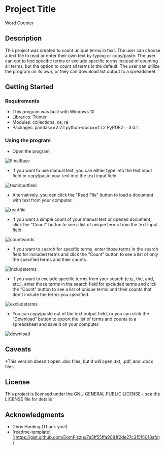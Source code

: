 # Project Title

Word Counter

## Description

This project was created to count unique terms in text. The user can choose a text file to read or enter their own text by typing or copy/paste. The user can opt to find specific terms or exclude specific terms instead of counting all terms, but the option to count all terms is the default. The user can utilize the program on its own, or they can download list output to a spreadsheet.  

## Getting Started

### Requirements

* This program was built with Windows 10
* Libraries: Tkinter
* Modules: collections, os, re
* Packages:
    pandas==2.2.1
    python-docx==1.1.2
    PyPDF2==3.0.1

### Using the program

* Open the program

![FinalBase](https://github.com/user-attachments/assets/6fed6411-468c-4fe0-9e45-cd9056fcec96)

* If you want to use manual text, you can either type into the text input field or copy/paste your text into the text input field. 

![textinputfield](https://github.com/user-attachments/assets/9253510a-3094-4ec7-9ab0-148bc4efc85f)

* Alternatively, you can click the "Read File" button to load a document with text from your computer.
  
![readfile](https://github.com/user-attachments/assets/14af70bb-e74b-408f-9aff-4cb9199e28d3)

* If you want a simple count of your manual text or opened document, click the "Count" button to see a list of unique terms from the text input field.

![countwords](https://github.com/user-attachments/assets/75f4dd97-b643-4152-8033-b19d204809cf)

* If you want to search for specific terms, enter those terms in the search field for included terms and click the "Count" button to see a list of only the specified terms and their counts.

![includeterms](https://github.com/user-attachments/assets/dad6846c-20bc-403f-b1ac-d0255fdc414c)

* If you want to exclude specific terms from your search (e.g., the, and, etc.), enter those terms in the search field for excluded terms and click the "Count" button to see a list of unique terms and their counts that don't include the terms you specified.

![excludeterms](https://github.com/user-attachments/assets/94d86adf-4679-4a6e-8cb4-5126ae89f9bf)

* You can copy/paste out of the text output field, or you can click the "Download" button to export the list of terms and counts to a spreadsheet and save it on your computer.

![download](https://github.com/user-attachments/assets/ae474eea-04c5-404b-baf7-f51bfcef46d3)

## Caveats

*This version doesn't open .doc files, but it will open .txt, .pdf, and .docx files

## License

This project is licensed under the GNU GENERAL PUBLIC LICENSE - see the LICENSE file for details

## Acknowledgments

* Chris Harding (Thank you!)
* [readme-template][[(https://gist.github.com/DomPizzie/7a5ff55ffa9081f2de27c315f5018afc))](https://gist.github.com/DomPizzie/7a5ff55ffa9081f2de27c315f5018afc)
  

